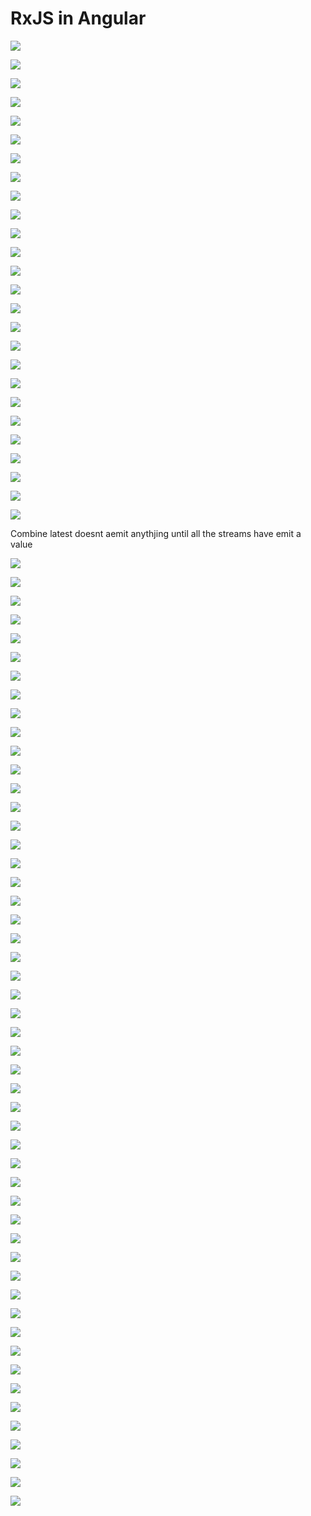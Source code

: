 # RxJS in Angular

![](../.gitbook/assets/image%20%28187%29.png)

![](../.gitbook/assets/image%20%28125%29.png)

![](../.gitbook/assets/image%20%28147%29.png)

![](../.gitbook/assets/image%20%28203%29.png)

![](../.gitbook/assets/image%20%28158%29.png)

![](../.gitbook/assets/image%20%28190%29.png)

![](../.gitbook/assets/image%20%28137%29.png)

![](../.gitbook/assets/image%20%28146%29.png)

![](../.gitbook/assets/image%20%28150%29.png)

![](../.gitbook/assets/image%20%28132%29.png)

![](../.gitbook/assets/image%20%28173%29.png)

![](../.gitbook/assets/image%20%28182%29.png)

![](../.gitbook/assets/image%20%28185%29.png)

![](../.gitbook/assets/image%20%28163%29.png)

![](../.gitbook/assets/image%20%28149%29.png)

![](../.gitbook/assets/image%20%28180%29.png)

![](../.gitbook/assets/image%20%28127%29.png)

![](../.gitbook/assets/image%20%28201%29.png)

![](../.gitbook/assets/image%20%28193%29.png)

![](../.gitbook/assets/image%20%28176%29.png)

![](../.gitbook/assets/image%20%28175%29.png)

![](../.gitbook/assets/image%20%28170%29.png)

![](../.gitbook/assets/image%20%28177%29.png)



![](../.gitbook/assets/image%20%28156%29.png)

![](../.gitbook/assets/image%20%28162%29.png)

![](../.gitbook/assets/image%20%28196%29.png)

Combine latest doesnt aemit anythjing until all the streams have emit a value

![](../.gitbook/assets/image%20%28183%29.png)



![](../.gitbook/assets/image%20%28151%29.png)

![](../.gitbook/assets/image%20%28192%29.png)

![](../.gitbook/assets/image%20%28159%29.png)

![](../.gitbook/assets/image%20%28134%29.png)

![](../.gitbook/assets/image%20%28154%29.png)

![](../.gitbook/assets/image%20%28188%29.png)

![](../.gitbook/assets/image%20%28144%29.png)

![](../.gitbook/assets/image%20%28172%29.png)

![](../.gitbook/assets/image%20%28148%29.png)

![](../.gitbook/assets/image%20%28155%29.png)

![](../.gitbook/assets/image%20%28167%29.png)

![](../.gitbook/assets/image%20%28128%29.png)

![](../.gitbook/assets/image%20%28126%29.png)

![](../.gitbook/assets/image%20%28140%29.png)

![](../.gitbook/assets/image%20%28153%29.png)

![](../.gitbook/assets/image%20%28181%29.png)

![](../.gitbook/assets/image%20%28186%29.png)

![](../.gitbook/assets/image%20%28166%29.png)

![](../.gitbook/assets/image%20%28178%29.png)

![](../.gitbook/assets/image%20%28152%29.png)

![](../.gitbook/assets/image%20%28141%29.png)

![](../.gitbook/assets/image%20%28202%29.png)

![](../.gitbook/assets/image%20%28197%29.png)

![](../.gitbook/assets/image%20%28199%29.png)

![](../.gitbook/assets/image%20%28184%29.png)

![](../.gitbook/assets/image%20%28174%29.png)

![](../.gitbook/assets/image%20%28189%29.png)

![](../.gitbook/assets/image%20%28195%29.png)

![](../.gitbook/assets/image%20%28169%29.png)

![](../.gitbook/assets/image%20%28179%29.png)

![](../.gitbook/assets/image%20%28165%29.png)

![](../.gitbook/assets/image%20%28138%29.png)

![](../.gitbook/assets/image%20%28191%29.png)

![](../.gitbook/assets/image%20%28171%29.png)

![](../.gitbook/assets/image%20%28200%29.png)

![](../.gitbook/assets/image%20%28136%29.png)

![](../.gitbook/assets/image%20%28145%29.png)

![](../.gitbook/assets/image%20%28194%29.png)

![](../.gitbook/assets/image%20%28142%29.png)

![](../.gitbook/assets/image%20%28131%29.png)

![](../.gitbook/assets/image%20%28135%29.png)

![](../.gitbook/assets/image%20%28161%29.png)

![](../.gitbook/assets/image%20%28129%29.png)

![](../.gitbook/assets/image%20%28164%29.png)

![](../.gitbook/assets/image%20%28143%29.png)

![](../.gitbook/assets/image%20%28133%29.png)

![](../.gitbook/assets/image%20%28130%29.png)

![](../.gitbook/assets/image%20%28168%29.png)

![](../.gitbook/assets/image%20%28198%29.png)

![](../.gitbook/assets/image%20%28160%29.png)



